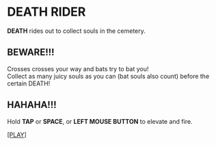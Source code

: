 # DEATH RIDER

**DEATH** rides out to collect souls in the cemetery.

## BEWARE!!! 

Crosses crosses your way and bats try to bat you! \
Collect as many juicy souls as you can (bat souls also count) before the certain DEATH!

## HAHAHA!!!

Hold **TAP** or **SPACE**, or **LEFT MOUSE BUTTON** to elevate and fire.

[[PLAY]](https://tricsi.github.io/deathrider/dist/)
